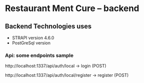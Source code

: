 # Restaurant Ment Cure – backend

## Backend Technologies uses

- STRAPI version 4.6.0
- PostGreSql version

### Api: some endpoints sample

http://localhost:1337/api/auth/local → login (POST)

http://localhost:1337/api/auth/local/register → register (POST)

